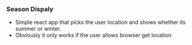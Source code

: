 ### Season Dispaly

- Simple react app that picks the user location and shows whether its summer or winter.
- Obviously it only works if the user allows browser get location